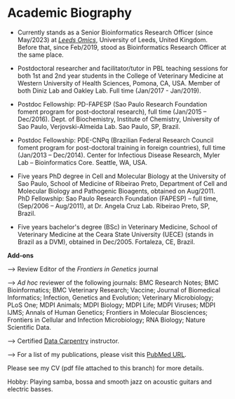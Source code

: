 # Academic Biography

* Currently stands as a Senior Bioinformatics Research Officer (since May/2023) at [*Leeds Omics*](https://omics.leeds.ac.uk/), University of Leeds, United Kingdom. Before that, since Feb/2019, stood as Bioinformatics Research Officer at the same place.

* Postdoctoral researcher and facilitator/tutor in PBL teaching sessions for both 1st and 2nd year students in the College of Veterinary Medicine at Western University of Health Sciences, Pomona, CA, USA. Member of both Diniz Lab and Oakley Lab. Full time (Jan/2017 - Jan/2019).

* Postdoc Fellowship: PD-FAPESP (Sao Paulo Research Foundation foment program for post-doctoral research), full time (Jan/2015 – Dec/2016). Dept. of Biochemistry, Institute of Chemistry, University of Sao Paulo, Verjovski-Almeida Lab. Sao Paulo, SP, Brazil.

* Postdoc Fellowship: PDE-CNPq (Brazilian Federal Research Council foment program for post-doctoral training in foreign countries), full time (Jan/2013 – Dec/2014). Center for Infectious Disease Research, Myler Lab – Bioinformatics Core. Seattle, WA, USA.

* Five years PhD degree in Cell and Molecular Biology at the University of Sao Paulo, School of Medicine of Ribeirao Preto, Department of Cell and Molecular Biology and Pathogenic Bioagents, obtained on Aug/2011.
PhD Fellowship: Sao Paulo Research Foundation (FAPESP) – full time, (Sep/2006 – Aug/2011), at Dr. Angela Cruz Lab. Ribeirao Preto, SP, Brazil.

* Five years bachelor's degree (BSc) in Veterinary Medicine, School of Veterinary Medicine at the Ceara State University (UECE) (stands in Brazil as a DVM), obtained in Dec/2005. Fortaleza, CE, Brazil.

**Add-ons**

--> Review Editor of the *Frontiers in Genetics* journal

--> *Ad hoc* reviewer of the following journals: BMC Research Notes; BMC Bioinformatics; BMC Veterinary Research; Vaccine; Journal of Biomedical Informatics; Infection, Genetics and Evolution; Veterinary Microbiology; PLoS One; MDPI Animals; MDPI Biology; MDPI Life; MDPI Viruses; MDPI IJMS; Annals of Human Genetics; Frontiers in Molecular Biosciences; Frontiers in Cellular and Infection Microbiology; RNA Biology; Nature Scientific Data.

--> Certified [Data Carpentry](https://datacarpentry.org/) instructor.

--> For a list of my publications, please visit this [PubMed URL](https://www.ncbi.nlm.nih.gov/pubmed/?term=(Vasconcelos+EJ%5Bau%5D+OR+Vasconcelos+EJR%5Bau%5D+OR+Rosas+de+Vasconcelos+EJ%5Bau%5D+OR+Rosas+Vasconcelos+EJ%5Bau%5D+)+AND+2005%3A2025%5Bedat%5D).

Please see my CV (pdf file attached to this branch) for more details.

Hobby: Playing samba, bossa and smooth jazz on acoustic guitars and electric basses.

